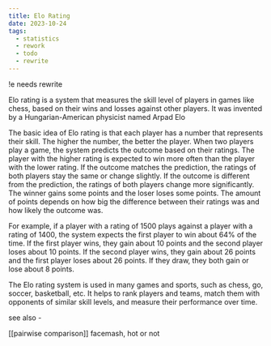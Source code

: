 ```yaml
---
title: Elo Rating
date: 2023-10-24
tags:
  - statistics
  - rework
  - todo
  - rewrite
---
```

!e 
needs rewrite 

Elo rating is a system that measures the skill level of players in games like chess, based on their wins and losses against other players. It was invented by a Hungarian-American physicist named Arpad Elo

The basic idea of Elo rating is that each player has a number that represents their skill. The higher the number, the better the player. When two players play a game, the system predicts the outcome based on their ratings. The player with the higher rating is expected to win more often than the player with the lower rating. If the outcome matches the prediction, the ratings of both players stay the same or change slightly. If the outcome is different from the prediction, the ratings of both players change more significantly. The winner gains some points and the loser loses some points. The amount of points depends on how big the difference between their ratings was and how likely the outcome was.

For example, if a player with a rating of 1500 plays against a player with a rating of 1400, the system expects the first player to win about 64% of the time. If the first player wins, they gain about 10 points and the second player loses about 10 points. If the second player wins, they gain about 26 points and the first player loses about 26 points. If they draw, they both gain or lose about 8 points.

The Elo rating system is used in many games and sports, such as chess, go, soccer, basketball, etc. It helps to rank players and teams, match them with opponents of similar skill levels, and measure their performance over time.


see also - 

[[pairwise comparison]]
facemash, hot or not


